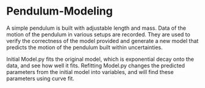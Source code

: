 # Pendulum-Modeling
A simple pendulum is built with adjustable length and mass. Data of the motion of the pendulum in various setups are recorded. They are used to verify the correctness of the model provided and generate a new model that predicts the motion of the pendulum built within uncertainties.  

Initial Model.py fits the original model, which is exponential decay onto the data, and see how well it fits.
Refitting Model.py changes the predicted parameters from the initial model into variables, and will find these parameters using curve fit. 
